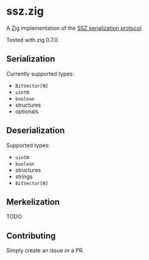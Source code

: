# ssz.zig
A [Zig](https://ziglang.org) implementation of the [SSZ serialization protocol](https://github.com/ethereum/eth2.0-specs/blob/dev/ssz/simple-serialize.md).

Tested with zig 0.7.0.

## Serialization

Currently supported types:

 * `BitVector[N]`
 * `uintN`
 * `boolean`
 * structures
 * optionals

## Deserialization

Supported types:

 * `uintN`
 * `boolean`
 * structures
 * strings
 * `BitVector[N]`

## Merkelization

TODO

## Contributing

Simply create an issue or a PR.
